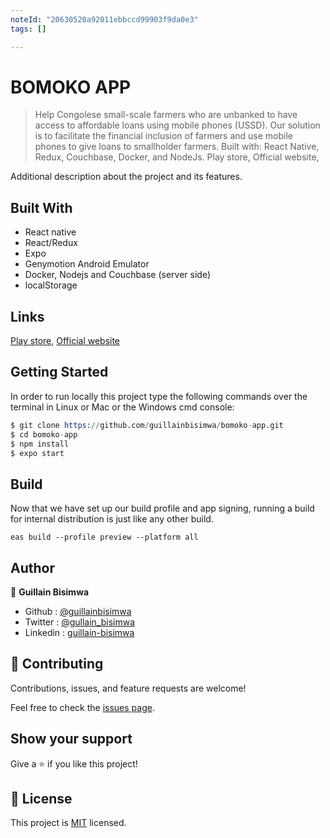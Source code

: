 ```yaml
---
noteId: "20630520a92011ebbccd99903f9da0e3"
tags: []

---
```


# BOMOKO APP

> Help Congolese small-scale farmers who are unbanked to have access to affordable loans using mobile phones (USSD). Our solution is to facilitate the financial inclusion of farmers and use mobile phones to give loans to smallholder farmers. Built with: React Native, Redux, Couchbase, Docker, and NodeJs. Play store, Official website,

Additional description about the project and its features.

## Built With

- React native
- React/Redux
- Expo
- Genymotion Android Emulator
- Docker, Nodejs and Couchbase (server side)
- localStorage

## Links

[Play store](https://play.google.com/store/apps/details?id=com.wezalab.bomoko), 
[Official website](http://bomoko-app.com/)

## Getting Started

In order to run locally this project type the following commands over the terminal in Linux or Mac or the Windows cmd console:

```s
$ git clone https://github.com/guillainbisimwa/bomoko-app.git
$ cd bomoko-app
$ npm install
$ expo start

```

## Build

Now that we have set up our build profile and app signing, running a build for internal distribution is just like any other build.

`eas build --profile preview --platform all`

## Author

👤 **Guillain Bisimwa**

- Github : [@guillainbisimwa](https://github.com/guillainbisimwa)
- Twitter : [@gullain_bisimwa](https://twitter.com/gullain_bisimwa)
- Linkedin : [guillain-bisimwa](https://www.linkedin.com/in/guillain-bisimwa-8a8b7a7b/)

## 🤝 Contributing

Contributions, issues, and feature requests are welcome!

Feel free to check the [issues page](https://github.com/guillainbisimwa/bomoko-app/issues).

## Show your support

Give a ⭐️ if you like this project!

## 📝 License

This project is [MIT](lic.url) licensed.
